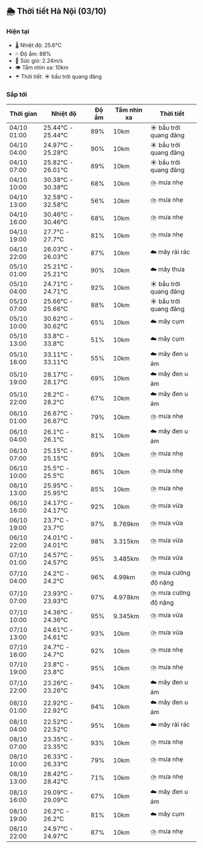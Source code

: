 ## 🌦️ Thời tiết Hà Nội (03/10)

### Hiện tại

- 🌡️ Nhiệt độ: 25.6℃
- 💦 Độ ẩm: 88%
- 💨 Sức gió: 2.24m/s
- 👁️ Tầm nhìn xa: 10km
- ☂️ Thời tiết: ☀️ bầu trời quang đãng

### Sắp tới

| Thời gian | Nhiệt độ | Độ ẩm | Tầm nhìn xa | Thời tiết |
| --- | --- | --- | --- | --- |
| 04/10 01:00 | 25.44℃ - 25.44℃ | 89% | 10km | ☀️ bầu trời quang đãng |
| 04/10 04:00 | 24.97℃ - 25.28℃ | 90% | 10km | ☀️ bầu trời quang đãng |
| 04/10 07:00 | 25.82℃ - 26.01℃ | 89% | 10km | ☀️ bầu trời quang đãng |
| 04/10 10:00 | 30.38℃ - 30.38℃ | 68% | 10km | ⛈️ mưa nhẹ |
| 04/10 13:00 | 32.58℃ - 32.58℃ | 56% | 10km | ⛈️ mưa nhẹ |
| 04/10 16:00 | 30.46℃ - 30.46℃ | 68% | 10km | ⛈️ mưa nhẹ |
| 04/10 19:00 | 27.7℃ - 27.7℃ | 81% | 10km | ⛈️ mưa nhẹ |
| 04/10 22:00 | 26.03℃ - 26.03℃ | 87% | 10km | ☁️ mây rải rác |
| 05/10 01:00 | 25.21℃ - 25.21℃ | 90% | 10km | ☁️ mây thưa |
| 05/10 04:00 | 24.71℃ - 24.71℃ | 92% | 10km | ☀️ bầu trời quang đãng |
| 05/10 07:00 | 25.66℃ - 25.66℃ | 88% | 10km | ☀️ bầu trời quang đãng |
| 05/10 10:00 | 30.62℃ - 30.62℃ | 65% | 10km | ☁️ mây cụm |
| 05/10 13:00 | 33.8℃ - 33.8℃ | 51% | 10km | ☁️ mây cụm |
| 05/10 16:00 | 33.11℃ - 33.11℃ | 55% | 10km | ☁️ mây đen u ám |
| 05/10 19:00 | 28.17℃ - 28.17℃ | 69% | 10km | ☁️ mây đen u ám |
| 05/10 22:00 | 28.2℃ - 28.2℃ | 67% | 10km | ☁️ mây đen u ám |
| 06/10 01:00 | 26.67℃ - 26.67℃ | 79% | 10km | ⛈️ mưa nhẹ |
| 06/10 04:00 | 26.1℃ - 26.1℃ | 81% | 10km | ☁️ mây đen u ám |
| 06/10 07:00 | 25.15℃ - 25.15℃ | 89% | 10km | ⛈️ mưa nhẹ |
| 06/10 10:00 | 25.5℃ - 25.5℃ | 86% | 10km | ⛈️ mưa nhẹ |
| 06/10 13:00 | 25.95℃ - 25.95℃ | 85% | 10km | ⛈️ mưa nhẹ |
| 06/10 16:00 | 24.17℃ - 24.17℃ | 92% | 10km | ⛈️ mưa vừa |
| 06/10 19:00 | 23.7℃ - 23.7℃ | 97% | 8.769km | ⛈️ mưa vừa |
| 06/10 22:00 | 24.01℃ - 24.01℃ | 98% | 3.315km | ⛈️ mưa vừa |
| 07/10 01:00 | 24.57℃ - 24.57℃ | 95% | 3.485km | ⛈️ mưa vừa |
| 07/10 04:00 | 24.2℃ - 24.2℃ | 96% | 4.99km | ⛈️ mưa cường độ nặng |
| 07/10 07:00 | 23.93℃ - 23.93℃ | 97% | 4.978km | ⛈️ mưa cường độ nặng |
| 07/10 10:00 | 24.36℃ - 24.36℃ | 95% | 9.345km | ⛈️ mưa vừa |
| 07/10 13:00 | 24.61℃ - 24.61℃ | 93% | 10km | ⛈️ mưa vừa |
| 07/10 16:00 | 24.7℃ - 24.7℃ | 92% | 10km | ⛈️ mưa nhẹ |
| 07/10 19:00 | 23.8℃ - 23.8℃ | 95% | 10km | ⛈️ mưa nhẹ |
| 07/10 22:00 | 23.26℃ - 23.26℃ | 94% | 10km | ☁️ mây đen u ám |
| 08/10 01:00 | 22.92℃ - 22.92℃ | 94% | 10km | ☁️ mây đen u ám |
| 08/10 04:00 | 22.52℃ - 22.52℃ | 95% | 10km | ☁️ mây rải rác |
| 08/10 07:00 | 23.35℃ - 23.35℃ | 93% | 10km | ⛈️ mưa nhẹ |
| 08/10 10:00 | 26.33℃ - 26.33℃ | 79% | 10km | ⛈️ mưa nhẹ |
| 08/10 13:00 | 28.42℃ - 28.42℃ | 71% | 10km | ⛈️ mưa nhẹ |
| 08/10 16:00 | 29.09℃ - 29.09℃ | 67% | 10km | ☁️ mây đen u ám |
| 08/10 19:00 | 26.2℃ - 26.2℃ | 81% | 10km | ☁️ mây cụm |
| 08/10 22:00 | 24.97℃ - 24.97℃ | 87% | 10km | ⛈️ mưa nhẹ |
